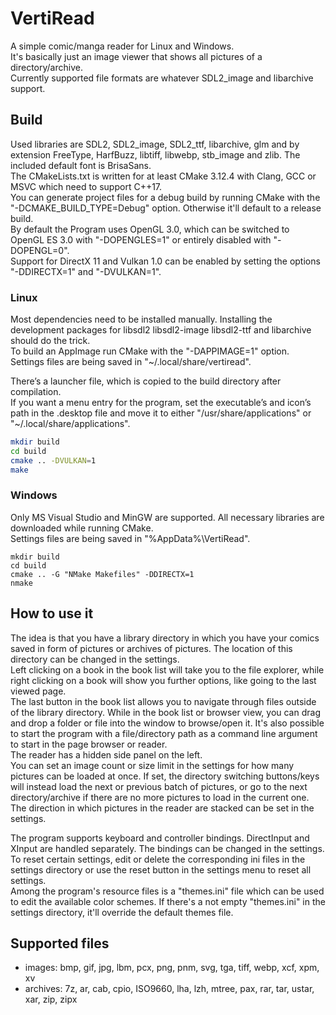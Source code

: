 # VertiRead
A simple comic/manga reader for Linux and Windows.  
It's basically just an image viewer that shows all pictures of a directory/archive.  
Currently supported file formats are whatever SDL2_image and libarchive support.  

## Build
Used libraries are SDL2, SDL2_image, SDL2_ttf, libarchive, glm and by extension FreeType, HarfBuzz, libtiff, libwebp, stb_image and zlib. The included default font is BrisaSans.  
The CMakeLists.txt is written for at least CMake 3.12.4 with Clang, GCC or MSVC which need to support C++17.  
You can generate project files for a debug build by running CMake with the "-DCMAKE_BUILD_TYPE=Debug" option. Otherwise it'll default to a release build.  
By default the Program uses OpenGL 3.0, which can be switched to OpenGL ES 3.0 with "-DOPENGLES=1" or entirely disabled with "-DOPENGL=0".  
Support for DirectX 11 and Vulkan 1.0 can be enabled by setting the options "-DDIRECTX=1" and "-DVULKAN=1".  

### Linux
Most dependencies need to be installed manually. Installing the development packages for libsdl2 libsdl2-image libsdl2-ttf and libarchive should do the trick.  
To build an AppImage run CMake with the "-DAPPIMAGE=1" option.  
Settings files are being saved in "~/.local/share/vertiread".  

There’s a launcher file, which is copied to the build directory after compilation.  
If you want a menu entry for the program, set the executable’s and icon’s path in the .desktop file and move it to either "/usr/share/applications" or "~/.local/share/applications".  

```bash
mkdir build
cd build
cmake .. -DVULKAN=1
make
```

### Windows
Only MS Visual Studio and MinGW are supported. All necessary libraries are downloaded while running CMake.  
Settings files are being saved in "%AppData%\VertiRead".  

```batch
mkdir build
cd build
cmake .. -G "NMake Makefiles" -DDIRECTX=1
nmake
```

## How to use it
The idea is that you have a library directory in which you have your comics saved in form of pictures or archives of pictures. The location of this directory can be changed in the settings.  
Left clicking on a book in the book list will take you to the file explorer, while right clicking on a book will show you further options, like going to the last viewed page.  
The last button in the book list allows you to navigate through files outside of the library directory. While in the book list or browser view, you can drag and drop a folder or file into the window to browse/open it. It's also possible to start the program with a file/directory path as a command line argument to start in the page browser or reader.  
The reader has a hidden side panel on the left.  
You can set an image count or size limit in the settings for how many pictures can be loaded at once. If set, the directory switching buttons/keys will instead load the next or previous batch of pictures, or go to the next directory/archive if there are no more pictures to load in the current one.  
The direction in which pictures in the reader are stacked can be set in the settings.  

The program supports keyboard and controller bindings. DirectInput and XInput are handled separately. The bindings can be changed in the settings.  
To reset certain settings, edit or delete the corresponding ini files in the settings directory or use the reset button in the settings menu to reset all settings.  
Among the program's resource files is a "themes.ini" file which can be used to edit the available color schemes. If there's a not empty "themes.ini" in the settings directory, it'll override the default themes file.  

## Supported files
- images: bmp, gif, jpg, lbm, pcx, png, pnm, svg, tga, tiff, webp, xcf, xpm, xv
- archives: 7z, ar, cab, cpio, ISO9660, lha, lzh, mtree, pax, rar, tar, ustar, xar, zip, zipx
